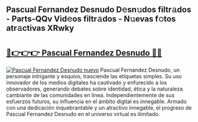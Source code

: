 ## Pascual Fernandez Desnudo D𝚎sn𝚞dos filtr𝚊dos - Parts-QQv Vid𝚎os filtr𝚊dos - N𝚞evas f𝚘tos atr𝚊ctivas XRwky

# <h2><a href="http://mbarsl.tromn.icu/?c=Pascual+Fernandez+Desnudo">🔗👉👉👉 Pascual Fernandez Desnudo 🔗🔗</a></h2>

[![Pascual Fernandez Desnudo nuevo](https://i.imgur.com/pEAQMta.gif)](http://mbarsl.tromn.icu/?c=Pascual+Fernandez+Desnudo)
Pascual Fernandez Desnudo, un personaje intrigante y esquivo, trasciende las etiquetas simples. Su uso innovador de los medios digitales ha cautivado y enfurecido a los observadores, generando debates sobre identidad, ética y la naturaleza cambiante de las comunidades en línea. Independientemente de sus esfuerzos futuros, su influencia en el ámbito digital es innegable. Armado con una dedicación inquebrantable y un atractivo innegable, el progreso de Pascual Fernandez Desnudo en el universo virtual es ilimitado.
